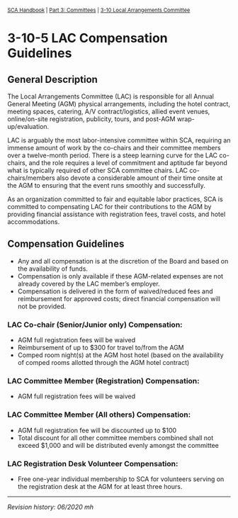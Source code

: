 <sup>[SCA Handbook](/sca-handbook/index.html) | [Part 3: Committees](../03_committees/index.html) | [3-10 Local Arrangements Committee](../03_committees/03-10_local-arrangements.html)</sup> 

# 3-10-5 LAC Compensation Guidelines

## General Description

The Local Arrangements Committee (LAC) is responsible for all Annual General Meeting (AGM) physical arrangements, including the hotel contract, meeting spaces, catering, A/V contract/logistics, allied event venues, online/on-site registration, publicity, tours, and post-AGM wrap-up/evaluation. 

LAC is arguably the most labor-intensive committee within SCA, requiring an immense amount of work by the co-chairs and their committee members over a twelve-month period. There is a steep learning curve for the LAC co-chairs, and the role requires a level of commitment and aptitude far beyond what is typically required of other SCA committee chairs. LAC co-chairs/members also devote a considerable amount of their time onsite at the AGM to ensuring that the event runs smoothly and successfully.

As an organization committed to fair and equitable labor practices, SCA is committed to compensating LAC for their contributions to the AGM by providing financial assistance with registration fees, travel costs, and hotel accommodations.

## Compensation Guidelines
- Any and all compensation is at the discretion of the Board and based on the availability of funds.
- Compensation is only available if these AGM-related expenses are not already covered by the LAC member’s employer.
- Compensation is delivered in the form of waived/reduced fees and reimbursement for approved costs; direct financial compensation will not be provided.

### LAC Co-chair (Senior/Junior only) Compensation:
- AGM full registration fees will be waived
- Reimbursement of up to $300 for travel to/from the AGM
- Comped room night(s) at the AGM host hotel (based on the availability of comped rooms allotted through the AGM hotel contract)

### LAC Committee Member (Registration) Compensation:
- AGM full registration fees will be waived

### LAC Committee Member (All others) Compensation:
- AGM full registration fee will be discounted up to $100
- Total discount for all other committee members combined shall not exceed $1,000 and will be distributed evenly amongst the committee

### LAC Registration Desk Volunteer Compensation:
- Free one-year individual membership to SCA for volunteers serving on the registration desk at the AGM for at least three hours.

***

_Revision history: 06/2020 mh_
